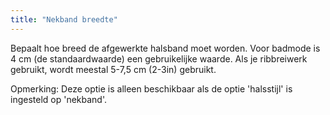 ```yaml
---
title: "Nekband breedte"
---
```


Bepaalt hoe breed de afgewerkte halsband moet worden. Voor badmode is 4 cm (de standaardwaarde) een gebruikelijke waarde. Als je ribbreiwerk gebruikt, wordt meestal 5-7,5 cm (2-3in) gebruikt.

Opmerking: Deze optie is alleen beschikbaar als de optie 'halsstijl' is ingesteld op 'nekband'.

